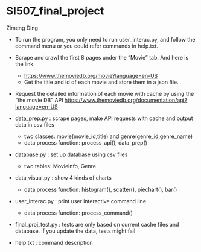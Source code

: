 # SI507_final_project
Zimeng Ding
- To run the program, you only need to run user_interac.py, and follow the command menu or you could refer commands in help.txt.

- Scrape and crawl the first 8 pages under the “Movie” tab. And here is the link.
   - https://www.themoviedb.org/movie?language=en-US
   - Get the title and id of each movie and store them in a json file.
  
- Request the detailed information of each movie with cache by using the “the movie DB” API
  https://www.themoviedb.org/documentation/api?language=en-US
  
- data_prep.py : scrape pages, make API requests with cache and output data in csv files
  - two classes: movie(movie_id,title) and genre(genre_id,genre_name)
  - data process function: process_api(), data_prep()
  
- database.py : set up database using csv files
  - two tables: MovieInfo, Genre

- data_visual.py : show 4 kinds of charts
  - data process function: histogram(), scatter(), piechart(), bar()
  
- user_interac.py : print user interactive command line
  - data process function: process_command()
 
- final_proj_test.py : tests are only based on current cache files and database. if you update the data, tests might fail

- help.txt : command description


 
  
